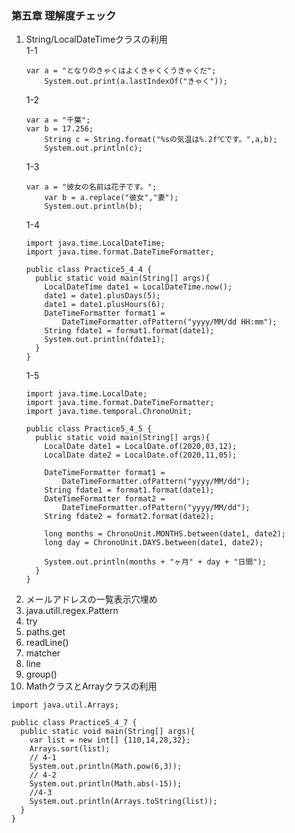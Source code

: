 ### 第五章  理解度チェック                  
1. String/LocalDateTimeクラスの利用     
    1-1     
    ```
    var a = "となりのきゃくはよくきゃくくうきゃくだ";
		System.out.print(a.lastIndexOf("きゃく"));
    ```     
    1-2     
    ```
    var a = "千葉";
    var b = 17.256;
		String c = String.format("%sの気温は%.2f℃です。",a,b);
		System.out.println(c);
    ```     
    1-3     
    ```
    var a = "彼女の名前は花子です。";
		var b = a.replace("彼女","妻");
		System.out.println(b);
    ```     
    1-4     
    ```
    import java.time.LocalDateTime;
    import java.time.format.DateTimeFormatter;

    public class Practice5_4_4 {
      public static void main(String[] args){
        LocalDateTime date1 = LocalDateTime.now();	
        date1 = date1.plusDays(5); 
        date1 = date1.plusHours(6); 
        DateTimeFormatter format1 = 
            DateTimeFormatter.ofPattern("yyyy/MM/dd HH:mm");
        String fdate1 = format1.format(date1);
        System.out.println(fdate1);
      }
    }
    ```   
    1-5
    ```
    import java.time.LocalDate;
    import java.time.format.DateTimeFormatter;
    import java.time.temporal.ChronoUnit;

    public class Practice5_4_5 {
      public static void main(String[] args){
        LocalDate date1 = LocalDate.of(2020,03,12);	
        LocalDate date2 = LocalDate.of(2020,11,05);	
        
        DateTimeFormatter format1 = 
            DateTimeFormatter.ofPattern("yyyy/MM/dd");
        String fdate1 = format1.format(date1);
        DateTimeFormatter format2 = 
            DateTimeFormatter.ofPattern("yyyy/MM/dd");
        String fdate2 = format2.format(date2);

        long months = ChronoUnit.MONTHS.between(date1, date2);
        long day = ChronoUnit.DAYS.between(date1, date2);

        System.out.println(months + "ヶ月" + day + "日間");
      }
    }
    ```
2. メールアドレスの一覧表示穴埋め   
  1. java.utill.regex.Pattern   
  2. try    
  3. paths.get    
  4. readLine()   
  5. matcher    
  6. line   
  7. group()    
3. MathクラスとArrayクラスの利用    
  ```
  import java.util.Arrays;

  public class Practice5_4_7 {
    public static void main(String[] args){
      var list = new int[] {110,14,28,32};
      Arrays.sort(list);
      // 4-1
      System.out.println(Math.pow(6,3));
      // 4-2
      System.out.println(Math.abs(-15));
      //4-3
      System.out.println(Arrays.toString(list));	
    }
  }
  ```